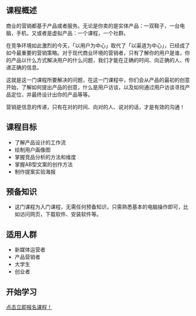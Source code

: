 ## 课程概述

商业的营销都基于产品或者服务。无论是你卖的是实体产品：一双鞋子，一台电脑，手机，又或者是虚拟产品：一个课程，一个社群。

在竞争环境如此激烈的今天，「以用户为中心」取代了「以渠道为中心」，已经成了如今最重要的营销策略。对于现代商业环境的营销者，只有了解你的用户是谁，你的产品以什么方式解决用户的什么问题，我们才能在正确的时间、向正确的人、传递正确的信息。

这就是这一门课程所要解决的问题，在这一门课程中，你们会从产品的最初的创意开始，了解如何提出产品的创意，什么是用户访谈，以及如何通过用户访谈寻找产品定位，并最终设计出你的产品等等。

营销是信息的传递，只有在对的时间、向对的人、说对的话，才是有效的沟通！

## 课程目标

-  了解产品设计的工作流
-  绘制用户画像图
-  掌握竞品分析的方法和维度
-  掌握AB型文案的创作方法
-  制作提案实验海报


## 预备知识

- 这门课程为入门课程，无需任何预备知识，只需熟悉基本的电脑操作即可，比如访问网页，下载软件、安装软件等。

## 适用人群

- 新媒体运营者
- 产品营销者
- 大学生
- 创业者

## 开始学习

[点击立即报名课程！](http://learn.bpteach.com/course/178)